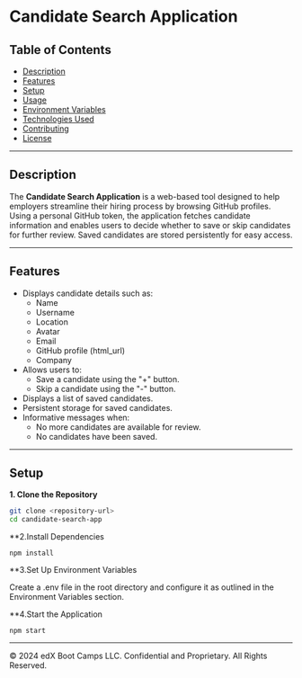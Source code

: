 # Candidate Search Application

## Table of Contents
- [Description](#description)
- [Features](#features)
- [Setup](#setup)
- [Usage](#usage)
- [Environment Variables](#environment-variables)
- [Technologies Used](#technologies-used)
- [Contributing](#contributing)
- [License](#license)

---

## Description

The **Candidate Search Application** is a web-based tool designed to help employers streamline their hiring process by browsing GitHub profiles. Using a personal GitHub token, the application fetches candidate information and enables users to decide whether to save or skip candidates for further review. Saved candidates are stored persistently for easy access.

---

## Features

- Displays candidate details such as:
  - Name
  - Username
  - Location
  - Avatar
  - Email
  - GitHub profile (html_url)
  - Company
- Allows users to:
  - Save a candidate using the "+" button.
  - Skip a candidate using the "-" button.
- Displays a list of saved candidates.
- Persistent storage for saved candidates.
- Informative messages when:
  - No more candidates are available for review.
  - No candidates have been saved.

---

## Setup

**1. Clone the Repository**  
   ```bash
   git clone <repository-url>
   cd candidate-search-app
```
**2.Install Dependencies
```
npm install
```
**3.Set Up Environment Variables

Create a .env file in the root directory and configure it as outlined in the Environment Variables section.

**4.Start the Application
```
npm start
```



---
© 2024 edX Boot Camps LLC. Confidential and Proprietary. All Rights Reserved.
